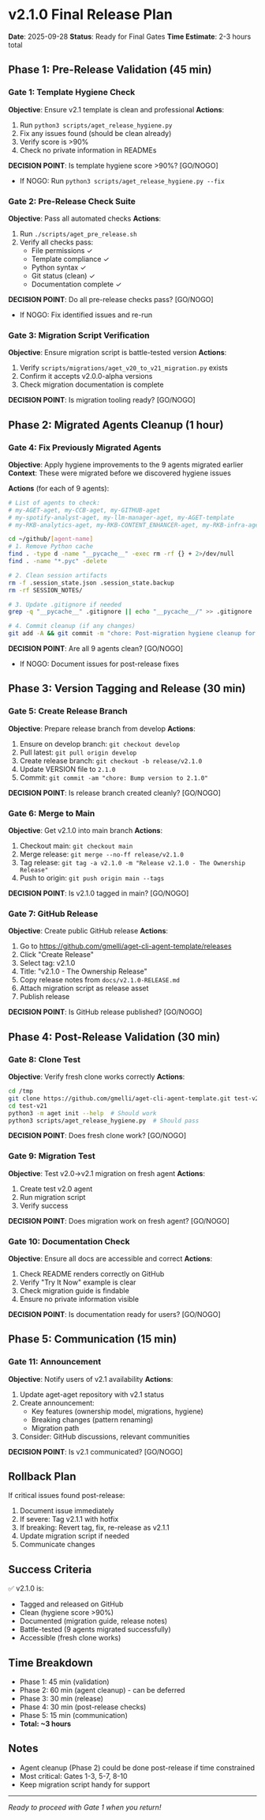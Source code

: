 # v2.1.0 Final Release Plan

**Date**: 2025-09-28
**Status**: Ready for Final Gates
**Time Estimate**: 2-3 hours total

## Phase 1: Pre-Release Validation (45 min)

### Gate 1: Template Hygiene Check
**Objective**: Ensure v2.1 template is clean and professional
**Actions**:
1. Run `python3 scripts/aget_release_hygiene.py`
2. Fix any issues found (should be clean already)
3. Verify score is >90%
4. Check no private information in READMEs

**DECISION POINT**: Is template hygiene score >90%? [GO/NOGO]
- If NOGO: Run `python3 scripts/aget_release_hygiene.py --fix`

### Gate 2: Pre-Release Check Suite
**Objective**: Pass all automated checks
**Actions**:
1. Run `./scripts/aget_pre_release.sh`
2. Verify all checks pass:
   - File permissions ✓
   - Template compliance ✓
   - Python syntax ✓
   - Git status (clean) ✓
   - Documentation complete ✓

**DECISION POINT**: Do all pre-release checks pass? [GO/NOGO]
- If NOGO: Fix identified issues and re-run

### Gate 3: Migration Script Verification
**Objective**: Ensure migration script is battle-tested version
**Actions**:
1. Verify `scripts/migrations/aget_v20_to_v21_migration.py` exists
2. Confirm it accepts v2.0.0-alpha versions
3. Check migration documentation is complete

**DECISION POINT**: Is migration tooling ready? [GO/NOGO]

## Phase 2: Migrated Agents Cleanup (1 hour)

### Gate 4: Fix Previously Migrated Agents
**Objective**: Apply hygiene improvements to the 9 agents migrated earlier
**Context**: These were migrated before we discovered hygiene issues

**Actions** (for each of 9 agents):
```bash
# List of agents to check:
# my-AGET-aget, my-CCB-aget, my-GITHUB-aget
# my-spotify-analyst-aget, my-llm-manager-aget, my-AGET-template
# my-RKB-analytics-aget, my-RKB-CONTENT_ENHANCER-aget, my-RKB-infra-aget

cd ~/github/[agent-name]
# 1. Remove Python cache
find . -type d -name "__pycache__" -exec rm -rf {} + 2>/dev/null
find . -name "*.pyc" -delete

# 2. Clean session artifacts
rm -f .session_state.json .session_state.backup
rm -rf SESSION_NOTES/

# 3. Update .gitignore if needed
grep -q "__pycache__" .gitignore || echo "__pycache__/" >> .gitignore

# 4. Commit cleanup (if any changes)
git add -A && git commit -m "chore: Post-migration hygiene cleanup for v2.1"
```

**DECISION POINT**: Are all 9 agents clean? [GO/NOGO]
- If NOGO: Document issues for post-release fixes

## Phase 3: Version Tagging and Release (30 min)

### Gate 5: Create Release Branch
**Objective**: Prepare release branch from develop
**Actions**:
1. Ensure on develop branch: `git checkout develop`
2. Pull latest: `git pull origin develop`
3. Create release branch: `git checkout -b release/v2.1.0`
4. Update VERSION file to `2.1.0`
5. Commit: `git commit -am "chore: Bump version to 2.1.0"`

**DECISION POINT**: Is release branch created cleanly? [GO/NOGO]

### Gate 6: Merge to Main
**Objective**: Get v2.1.0 into main branch
**Actions**:
1. Checkout main: `git checkout main`
2. Merge release: `git merge --no-ff release/v2.1.0`
3. Tag release: `git tag -a v2.1.0 -m "Release v2.1.0 - The Ownership Release"`
4. Push to origin: `git push origin main --tags`

**DECISION POINT**: Is v2.1.0 tagged in main? [GO/NOGO]

### Gate 7: GitHub Release
**Objective**: Create public GitHub release
**Actions**:
1. Go to https://github.com/gmelli/aget-cli-agent-template/releases
2. Click "Create Release"
3. Select tag: v2.1.0
4. Title: "v2.1.0 - The Ownership Release"
5. Copy release notes from `docs/v2.1.0-RELEASE.md`
6. Attach migration script as release asset
7. Publish release

**DECISION POINT**: Is GitHub release published? [GO/NOGO]

## Phase 4: Post-Release Validation (30 min)

### Gate 8: Clone Test
**Objective**: Verify fresh clone works correctly
**Actions**:
```bash
cd /tmp
git clone https://github.com/gmelli/aget-cli-agent-template.git test-v21
cd test-v21
python3 -m aget init --help  # Should work
python3 scripts/aget_release_hygiene.py  # Should pass
```

**DECISION POINT**: Does fresh clone work? [GO/NOGO]

### Gate 9: Migration Test
**Objective**: Test v2.0→v2.1 migration on fresh agent
**Actions**:
1. Create test v2.0 agent
2. Run migration script
3. Verify success

**DECISION POINT**: Does migration work on fresh agent? [GO/NOGO]

### Gate 10: Documentation Check
**Objective**: Ensure all docs are accessible and correct
**Actions**:
1. Check README renders correctly on GitHub
2. Verify "Try It Now" example is clear
3. Check migration guide is findable
4. Ensure no private information visible

**DECISION POINT**: Is documentation ready for users? [GO/NOGO]

## Phase 5: Communication (15 min)

### Gate 11: Announcement
**Objective**: Notify users of v2.1 availability
**Actions**:
1. Update aget-aget repository with v2.1 status
2. Create announcement:
   - Key features (ownership model, migrations, hygiene)
   - Breaking changes (pattern renaming)
   - Migration path
3. Consider: GitHub discussions, relevant communities

**DECISION POINT**: Is v2.1 communicated? [GO/NOGO]

## Rollback Plan

If critical issues found post-release:
1. Document issue immediately
2. If severe: Tag v2.1.1 with hotfix
3. If breaking: Revert tag, fix, re-release as v2.1.1
4. Update migration script if needed
5. Communicate changes

## Success Criteria

✅ v2.1.0 is:
- Tagged and released on GitHub
- Clean (hygiene score >90%)
- Documented (migration guide, release notes)
- Battle-tested (9 agents migrated successfully)
- Accessible (fresh clone works)

## Time Breakdown

- Phase 1: 45 min (validation)
- Phase 2: 60 min (agent cleanup) - can be deferred
- Phase 3: 30 min (release)
- Phase 4: 30 min (post-release checks)
- Phase 5: 15 min (communication)
- **Total: ~3 hours**

## Notes

- Agent cleanup (Phase 2) could be done post-release if time constrained
- Most critical: Gates 1-3, 5-7, 8-10
- Keep migration script handy for support

---
*Ready to proceed with Gate 1 when you return!*